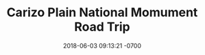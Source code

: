 ---
layout: post
title: "Carizo Plain National Momument Road Trip"
date: "2018-06-03 09:13:21 -0700"
---